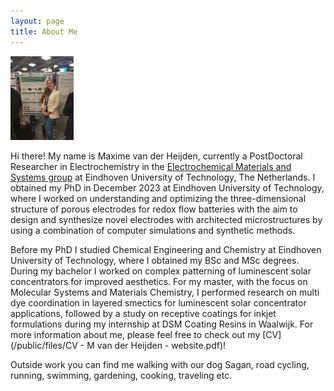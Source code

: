 ```yaml
---
layout: page
title: About Me
---
```


<img src="/public/pictures/Interpore poster 2023.jpg" alt="color photo ftl" width="20%" height="auto" />

Hi there! My name is Maxime van der Heijden, currently a PostDoctoral Researcher in Electrochemistry in the [Electrochemical Materials and Systems group](https://www.fornercuencaresearch.com/) at Eindhoven University of Technology, The Netherlands. I obtained my PhD in December 2023 at Eindhoven University of Technology, where I worked on understanding and optimizing the three-dimensional structure of porous electrodes for redox flow batteries with the aim to design and synthesize novel electrodes with architected microstructures by using a combination of computer simulations and synthetic methods. 

Before my PhD I studied Chemical Engineering and Chemistry at Eindhoven University of Technology, where I obtained my BSc and MSc degrees. During my bachelor I worked on complex patterning of luminescent solar concentrators for improved aesthetics. For my master, with the focus on Molecular Systems and Materials Chemistry, I performed research on multi dye coordination in layered smectics for luminescent solar concentrator applications, followed by a study on receptive coatings for inkjet formulations during my internship at DSM Coating Resins in Waalwijk. For more information about me, please feel free to check out my [CV](/public/files/CV - M van der Heijden - website.pdf)!

Outside work you can find me walking with our dog Sagan, road cycling, running, swimming, gardening, cooking, traveling etc.